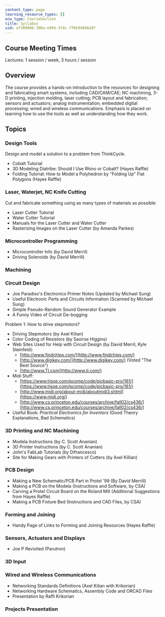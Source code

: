 ```yaml
---
content_type: page
learning_resource_types: []
ocw_type: CourseSection
title: Syllabus
uid: af380006-300a-e994-3f4c-7f6594086a97
---
```


Course Meeting Times
--------------------

Lectures: 1 session / week, 3 hours / session

Overview
--------

The course provides a hands-on introduction to the resources for designing and fabricating smart systems, including CAD/CAM/CAE; NC machining, 3-D printing, injection molding, laser cutting; PCB layout and fabrication; sensors and actuators; analog instrumentation; embedded digital processing; wired and wireless communications. Emphasis is placed on learning how to use the tools as well as understanding how they work.

Topics
------

### Design Tools

Design and model a solution to a problem from ThinkCycle.

*   Cobalt Tutorial
*   3D Modeling Diatribe: Should I Use Rhino or Cobalt? (Hayes Raffle)
*   Folding Tutorial: How to Model a Polyhedron by "Folding Up" Flat Polygons (Hayes Raffle)

### Laser, Waterjet, NC Knife Cutting

Cut and fabricate something using as many types of materials as possible:

*   Laser Cutter Tutorial
*   Water Cutter Tutorial
*   Manuals for the Laser Cutter and Water Cutter
*   Rasterizing Images on the Laser Cutter (by Amanda Parkes)

### Microcontroller Programming

*   Microcontroller Info (by David Merril)
*   Driving Solenoids (by David Merrill)

### Machining

### Circuit Design

*   Joe Paradiso's Electronics Primer Notes (Updated by Michael Sung)
*   Useful Electronic Parts and Circuits Information (Scanned by Michael Sung)
*   Simple Pseudo-Random Sound Generator Example
*   A Funny Video of Circuit De-bugging

Problem 1: How to drive stepmotors?

*   Driving Stepmotors (by Axel Kilian)
*   Color Coding of Resistors (by Saoirse Higgins)
*   Web Sites Used for Help with Circuit Design (by David Merril, Kyle Steinfeld):
    *   [http://www.findchips.com/](http://www.findchips.com/)
    *   [http://www.digikey.com/](http://www.digikey.com/) (Voted "The Best Source")
    *   [http://www.TI.com](http://www.ti.com/)
*   Midi Stuff:
    *   [https://www.tigoe.com/pcomp/code/picbasic-pro/161/](https://www.tigoe.com/pcomp/code/picbasic-pro/161/)
    *   [http://www.midi.org/about-midi/aboutmidi3.shtml](https://www.midi.org/)
    *   [http://www.cs.princeton.edu/courses/archive/fall02/cs436/](http://www.cs.princeton.edu/courses/archive/fall02/cs436/)
*   Useful Book: _Practical Electronics for Inventors_ (Good Theory Explanations, Bad Schematics)

### 3D Printing and NC Machining

*   Modela Instructions (by C. Scott Ananian)
*   3D Printer Instructions (by C. Scott Ananian)
*   John's FabLab Tutorials (by Difrancesco)
*   Site for Making Gears with Printers of Cutters (by Axel Killian)

### PCB Design

*   Making a New Schematic/PCB Part in Protel '99 (By David Merrill)
*   Making a PCB on the Modela (Instructions and Software, by CSA)
*   Carving a Protel Circuit Board on the Roland Mill (Additional Suggestions from Hayes Raffle)
*   Making a PCB Fixture Bed (Instructions and CAD Files, by CSA)

### Forming and Joining

*   Handy Page of Links to Forming and Joining Resources (Hayes Raffle)

### Sensors, Actuators and Displays

*   Joe P Revisited (Parutron)

### 3D Input

### Wired and Wireless Communications

*   Networking Standards Definitions (Axel Kilian with Krikorian)
*   Networking Hardware Schematics, Assembly Code and ORCAD Files
*   Presentation by Raffi Krikorian

### Projects Presentation